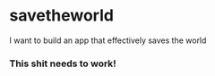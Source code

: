 # savetheworld
I want to build an app that effectively saves the world

### This shit needs to work!
